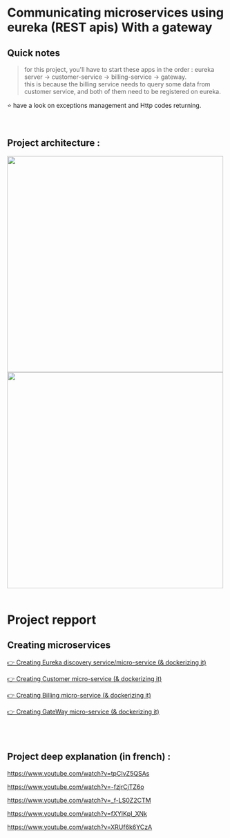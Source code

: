 
# Communicating microservices using eureka (REST apis) With  a gateway
 
## Quick notes

> for this project, you'll have to start these apps in the order : eureka server -> customer-service -> billing-service -> gateway. <br> this is because the billing service needs to query some data from customer service, and both of them need to be registered on eureka.

⭐ have a look on exceptions management and Http codes returning.

<br>

##  Project architecture : 

<img src="./images/1.png" width="500px">

<br>

<img src="./images/2.png" width="500px">

<br>
<br>

# Project repport

## Creating microservices 

[👉 Creating Eureka discovery service/micro-service (& dockerizing it)](./eureka-discovery-service/)


[👉 Creating Customer micro-service (& dockerizing it)](./customer-service/)


[👉 Creating Billing micro-service (& dockerizing it)](./billing-service/)


[👉 Creating GateWay micro-service (& dockerizing it)](./gateway/)



<br>
<br>

## Project deep explanation (in french)  :

https://www.youtube.com/watch?v=tpCIvZ5QSAs

https://www.youtube.com/watch?v=-fzjrCjTZ6o

https://www.youtube.com/watch?v=_f-LS0Z2CTM

https://www.youtube.com/watch?v=fXYlKpI_XNk

https://www.youtube.com/watch?v=XRUf6k6YCzA
